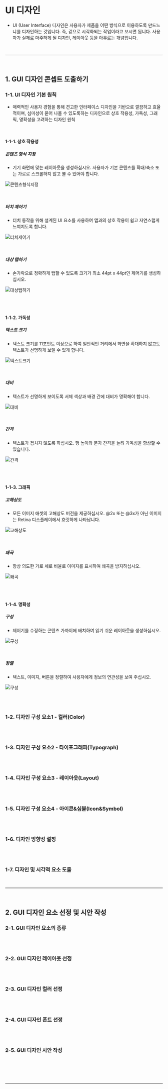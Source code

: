 # UI 디자인

- UI (User Interface) 디자인은 사용자가 제품을 어떤 방식으로 이용하도록 만드느냐를 디자인하는 것입니다. 즉, 겉으로 시각화되는 작업이라고 보시면 됩니다. 사용자가 실제로 마주하게 될 디자인, 레이아웃 등을 아우르는 개념입니다.

<br><hr><br>

## 1. GUI 디자인 콘셉트 도출하기

### 1-1. UI 디자인 기본 원칙

- 매력적인 사용자 경험을 통해 견고한 인터페이스 디자인을 기반으로 깔끔하고 효율적이며, 심미성이 묻어 나올 수 있도록하는 디자인으로 상호 작용성, 가독성, 그래픽, 명확성을 고려하는 디자인 원칙

<br>

#### 1-1-1. 상호 작용성

##### 콘텐츠 형식 지정

- 기기 화면에 맞는 레이아웃을 생성하십시오. 사용자가 기본 콘텐츠를 확대/축소 또는 가로로 스크롤하지 않고 볼 수 있어야 합니다.

![콘텐츠형식지정](./images/rule1.png)

<br>

##### 터치 제어기

- 터치 동작을 위해 설계된 UI 요소를 사용하여 앱과의 상호 작용이 쉽고 자연스럽게 느껴지도록 합니다.

![터치제어기](./images/rule2.png)

<br>

##### 대상 탭하기

- 손가락으로 정확하게 탭할 수 있도록 크기가 최소 44pt x 44pt인 제어기를 생성하십시오.

![대상탭하기](./images/rule3.png)

<br><br>

#### 1-1-2. 가독성

##### 텍스트 크기

- 텍스트 크기를 11포인트 이상으로 하여 일반적인 거리에서 화면을 확대하지 않고도 텍스트가 선명하게 보일 수 있게 합니다.

![텍스트크기](./images/rule4.png)

<br>

##### 대비

- 텍스트가 선명하게 보이도록 서체 색상과 배경 간에 대비가 명확해야 합니다.

![대비](./images/rule5.png)

<br>

##### 간격

- 텍스트가 겹치지 않도록 하십시오. 행 높이와 문자 간격을 늘려 가독성을 향상할 수 있습니다.

![간격](./images/rule6.png)

<br><br>

#### 1-1-3. 그래픽

##### 고해상도

- 모든 이미지 애셋의 고해상도 버전을 제공하십시오. @2x 또는 @3x가 아닌 이미지는 Retina 디스플레이에서 흐릿하게 나타납니다.

![고해상도](./images/rule7.png)

<br>

##### 왜곡

- 항상 의도한 가로 세로 비율로 이미지를 표시하여 왜곡을 방지하십시오.

![왜곡](./images/rule8.png)

<br><br>

#### 1-1-4. 명확성

##### 구성

- 제어기를 수정하는 콘텐츠 가까이에 배치하여 읽기 쉬운 레이아웃을 생성하십시오.

![구성](./images/rule9.png)

<br>

##### 정렬

- 텍스트, 이미지, 버튼을 정렬하여 사용자에게 정보의 연관성을 보여 주십시오.

![구성](./images/rule10.png)


<br><br>

### 1-2. 디자인 구성 요소1 - 컬러(Color)

<br><br>

### 1-3. 디자인 구성 요소2 - 타이포그래피(Typograph)

<br><br>

### 1-4. 디자인 구성 요소3 - 레이아웃(Layout)

<br><br>

### 1-5. 디자인 구성 요소4 - 아이콘&심볼(Icon&Symbol)

<br><br>

### 1-6. 디자인 방향성 설정

<br><br>

### 1-7. 디자인 및 시각적 요소 도출

<br><hr><br>

## 2. GUI 디자인 요소 선정 및 시안 작성

### 2-1. GUI 디자인 요소의 종류

<br><br>

### 2-2. GUI 디자인 레이아웃 선정

<br><br>

### 2-3. GUI 디자인 컬러 선정

<br><br>

### 2-4. GUI 디자인 폰트 선정

<br><br>

### 2-5. GUI 디자인 시안 작성

<br><br>

<br><hr><br>
